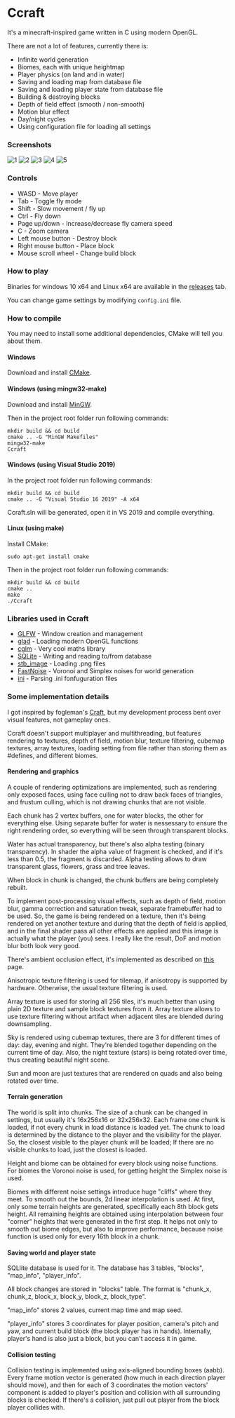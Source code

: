 # Ccraft

It's a minecraft-inspired game written in C using modern OpenGL.

There are not a lot of features, currently there is:

* Infinite world generation
* Biomes, each with unique heightmap
* Player physics (on land and in water)
* Saving and loading map from database file
* Saving and loading player state from database file
* Building & destroying blocks
* Depth of field effect (smooth / non-smooth)
* Motion blur effect
* Day/night cycles
* Using configuration file for loading all settings

### Screenshots

![1](https://github.com/Winter091/Ccraft/blob/main/screenshots/biomes.png)
![2](https://github.com/Winter091/Ccraft/blob/main/screenshots/morning.png)
![3](https://github.com/Winter091/Ccraft/blob/main/screenshots/forest.png)
![4](https://github.com/Winter091/Ccraft/blob/main/screenshots/mountains.png)
![5](https://github.com/Winter091/Ccraft/blob/main/screenshots/night-2.png)

### Controls

* WASD               - Move player
* Tab                - Toggle fly mode
* Shift              - Slow movement / fly up
* Ctrl               - Fly down
* Page up/down       - Increase/decrease fly camera speed
* C                  - Zoom camera
* Left mouse button  - Destroy block
* Right mouse button - Place block
* Mouse scroll wheel - Change build block

### How to play

Binaries for windows 10 x64 and Linux x64 are available in the [releases](https://github.com/Winter091/Ccraft/releases) tab.

You can change game settings by modifying `config.ini` file.

### How to compile

You may need to install some additional dependencies, CMake will tell you about them.

#### Windows

Download and install [CMake](https://cmake.org/download/).

#### Windows (using mingw32-make)

Download and install [MinGW](https://sourceforge.net/projects/mingw-w64/).

Then in the project root folder run following commands:

    mkdir build && cd build
    cmake .. -G "MinGW Makefiles"
    mingw32-make
    Ccraft

#### Windows (using Visual Studio 2019)

In the project root folder run following commands:

    mkdir build && cd build
    cmake .. -G "Visual Studio 16 2019" -A x64
 
Ccraft.sln will be generated, open it in VS 2019 and compile everything.
 
#### Linux (using make)

Install CMake:

    sudo apt-get install cmake
    
Then in the project root folder run following commands:

    mkdir build && cd build
    cmake ..
    make
    ./Ccraft
    
### Libraries used in Ccraft

* [GLFW](https://github.com/glfw/glfw) - Window creation and management
* [glad](https://github.com/Dav1dde/glad) - Loading modern OpenGL functions
* [cglm](https://github.com/recp/cglm) - Very cool maths library
* [SQLite](https://www.sqlite.org/index.html) - Writing and reading to/from database
* [stb_image](https://github.com/nothings/stb) - Loading .png files
* [FastNoise](https://github.com/Auburn/FastNoise) - Voronoi and Simplex noises for world generation
* [ini](https://github.com/rxi/ini) - Parsing .ini fonfuguration files

### Some implementation details

I got inspired by fogleman's [Craft](https://github.com/fogleman/Craft), but my development process bent over visual features, not gameplay ones.

Ccraft doesn't support multiplayer and multithreading, but features rendering to textures, depth of field, motion blur, texture filtering, 
cubemap textures, array textures, loading setting from file rather than storing them as #defines, and different biomes.

#### Rendering and graphics

A couple of rendering optimizations are implemented, such as rendering only exposed faces, using face culling not to draw back faces of triangles,
and frustum culling, which is not drawing chunks that are not visible.

Each chunk has 2 vertex buffers, one for water blocks, the other for everything else. Using separate buffer for water is nessessary to ensure the right 
rendering order, so everything will be seen through transparent blocks.

Water has actual transparency, but there's also alpha testing (binary transparency). In shader the alpha value of fragment is checked, and if it's less than 0.5, 
the fragment is discarded. Alpha testing allows to draw transparent glass, flowers, grass and tree leaves.

When block in chunk is changed, the chunk buffers are being completely rebuilt.

To implement post-processing visual effects, such as depth of field, motion blur, gamma correction and saturation tweak, 
separate framebuffer had to be used. So, the game is being rendered on a texture, then it's being rendered on yet another texture
and during that the depth of field is applied, and in the final shader pass all other effects are applied and this image is actually what the player (you)
sees. I really like the result, DoF and motion blur both look very good.

There's ambient occlusion effect, it's implemented as described on [this](https://0fps.net/2013/07/03/ambient-occlusion-for-minecraft-like-worlds/) page.

Anisotropic texture filtering is used for tilemap, if anisotropy is supported by hardware. Otherwise, the usual texture filtering is used.

Array texture is used for storing all 256 tiles, it's much better than using plain 2D texture and sample block textures from it. Array texture allows to use
texture filtering without artifact when adjacent tiles are blended during downsampling.

Sky is rendered using cubemap textures, there are 3 for different times of day: day, evening and night. They're blended together depending on
the current time of day. Also, the night texture (stars) is being rotated over time, thus creating beautiful night scene.

Sun and moon are just textures that are rendered on quads and also being rotated over time.

#### Terrain generation

The world is split into chunks. The size of a chunk can be changed in settings, but usually it's 16x256x16 or 32x256x32. Each frame one chunk is loaded,
if not every chunk in load distance is loaded yet. The chunk to load is determined by the distance to the player and the visibility for the player. So, 
the closest visible to the player chunk will be loaded; If there are no visible chunks to load, just the closest is loaded.

Height and biome can be obtained for every block using noise functions. For biomes the Voronoi noise is used, for getting height the Simplex noise is used.

Biomes with different noise settings introduce huge "cliffs" where they meet. To smooth out the bounds, 2d linear interpolation is used. At first, only some 
terrain heights are generated, specifically each 8th block gets height. All remaining heights are obtained using interpolation between four "corner" heights
that were generated in the first step. It helps not only to smooth out biome edges, but also to improve performance, because noise function is used only for 
every 16th block in a chunk.

#### Saving world and player state

SQLlite database is used for it. The database has 3 tables, "blocks", "map_info", "player_info".

All block changes are stored in "blocks" table. The format is "chunk_x, chunk_z, block_x, block_y, block_z, block_type".

"map_info" stores 2 values, current map time and map seed.

"player_info" stores 3 coordinates for player position, camera's pitch and yaw, and current build block (the block player has in hands). Internally, player's 
hand is also just a block, but you can't access it in game.

#### Collision testing

Collision testing is implemented using axis-aligned bounding boxes (aabb). Every frame motion vector is generated (how much in each direction player should move),
and then for each of 3 coordinates the motion vectors' component is added to player's position and collision with all surrounding blocks is checked. If there's 
a collision, just pull out player from the block player collides with.



